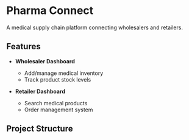 # Pharma Connect

A medical supply chain platform connecting wholesalers and retailers.

## Features
- **Wholesaler Dashboard**
  - Add/manage medical inventory
  - Track product stock levels

- **Retailer Dashboard**
  - Search medical products
  - Order management system

## Project Structure
